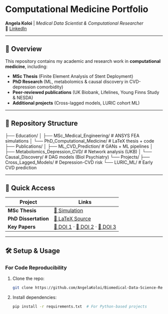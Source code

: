 # Computational Medicine Portfolio  
**Angela Koloi** | *Medical Data Scientist & Computational Researcher*  
🔗 [LinkedIn](https://www.linkedin.com/in/angela-koloi-b777381b9/)  

---

## 📌 Overview  
This repository contains my academic and research work in **computational medicine**, including:  
- **MSc Thesis** (Finite Element Analysis of Stent Deployment)  
- **PhD Research** (ML, metabolomics & causal discovery in CVD-depression comorbidity)  
- **Peer-reviewed publications** (UK Biobank, Lifelines, Young Finns Study & NESDA)  
- **Additional projects** (Cross-lagged models, LURIC cohort ML)  

---

## 📂 Repository Structure  
├── Education/
│ ├── MSc_Medical_Engineering/ # ANSYS FEA simulations
│ └── PhD_Computational_Medicine/ # LaTeX thesis + code
├── Publications/
│ ├── ML_CVD_Prediction/ # GANs + ML pipelines
│ ├── Metabolomics_Depression_CVD/ # Network analysis (UKB)
│ └── Causal_Discovery/ # DAG models (Biol Psychiatry)
└── Projects/
├── Cross_Lagged_Models/ # Depression-CVD risk
└── LURIC_ML/ # Early CVD prediction

---

## 🚀 Quick Access  
| Project               | Links |
|-----------------------|-------|
| **MSc Thesis**        | [🎥 Simulation](https://drive.google.com/file/d/1AGg2njnA9Y3aTKpXHYSJBVBFx7lyc45J/view?usp=sharing) |
| **PhD Dissertation**  | [📜 LaTeX Source](https://www.overleaf.com/project/681dce4655cb98df57210e1f) |
| **Key Papers**        | [🔗 DOI 1](https://doi.org/10.1093/ehjopen/oeaf038) · [🔗 DOI 2](https://doi.org/10.1016/j.bpsgos.2025.100528) · [🔗 DOI 3](https://doi.org/10.1093/ehjdh/ztae049) |

---

## 🛠️ Setup & Usage  
### For Code Reproducibility  
1. Clone the repo:  
   ```bash
   git clone https://github.com/AngelaKoloi/Biomedical-Data-Science-Research.git
2. Install dependencies:
   ```bash
   pip install -r requirements.txt  # For Python-based projects
